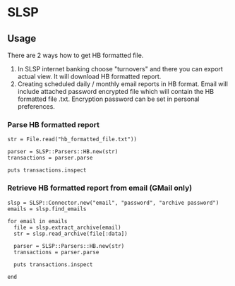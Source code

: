 # SLSP

## Usage

There are 2 ways how to get HB formatted file.
1. In SLSP internet banking choose "turnovers" and there you can export actual view. It will download HB formatted report.
2. Creating scheduled daily / monthly email reports in HB format. Email will include attached password encrypted file which will contain the HB formatted file .txt. Encryption password can be set in personal preferences.

### Parse HB formatted report
    
    str = File.read("hb_formatted_file.txt"))

    parser = SLSP::Parsers::HB.new(str)
    transactions = parser.parse

    puts transactions.inspect

### Retrieve HB formatted report from email (GMail only)

    slsp = SLSP::Connector.new("email", "password", "archive password")
    emails = slsp.find_emails

    for email in emails
      file = slsp.extract_archive(email)
      str = slsp.read_archive(file[:data])

      parser = SLSP::Parsers::HB.new(str)
      transactions = parser.parse

      puts transactions.inspect

    end

